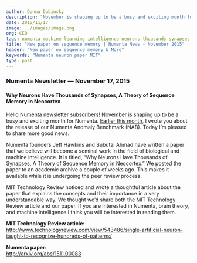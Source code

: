 ```yaml
---
author: Donna Dubinsky
description: "November is shaping up to be a busy and exciting month for Numenta. Jeff Hawkins and Subutai Ahmad wrote a neuron paper that MIT Technology Review noticed and wrote a thoughtful article about. If you are interested in Numenta, brain theory, and machine intelligence I think you will be interested in reading them."
date: 2015/11/17
image: ../images/image.png
org: CEO
tags: numenta machine learning intelligence neurons thousands synapses theory sequence memory neocortex
title: "New paper on sequence memory | Numenta News - November 2015"
header: "New paper on sequence memory & More"
keywords: "Numenta neuron paper MIT"
type: post
---
```


### Numenta Newsletter &mdash; November 17, 2015

#### Why Neurons Have Thousands of Synapses, A Theory of Sequence Memory in Neocortex

Hello Numenta newsletter subscribers! November is shaping up to be a busy and
exciting month for Numenta.
[Earlier this month](/company/newsletter/2015/11/10/numenta-anomaly-benchmark-nab-open-source-with-white-paper/),
I wrote you about the release of our Numenta Anomaly Benchmark (NAB). Today I’m
pleased to share more good news.

Numenta founders Jeff Hawkins and Subutai Ahmad have written a paper that we
believe will become a seminal work in the field of biological and machine
intelligence. It is titled, “Why Neurons Have Thousands of Synapses, A Theory of
Sequence Memory in Neocortex.”  We posted the paper to an academic archive a
couple of weeks ago. This makes it available while it is undergoing the peer
review process.

MIT Technology Review noticed and wrote a thoughtful article about the paper
that explains the concepts and their importance in a very understandable way. We
thought we’d share both the MIT Technology Review article and our paper. If you
are interested in Numenta, brain theory, and machine intelligence I think you
will be interested in reading them.

**MIT Technology Review article:** <br/>
http://www.technologyreview.com/view/543486/single-artificial-neuron-taught-to-recognize-hundreds-of-patterns/

**Numenta paper:** <br/>
http://arxiv.org/abs/1511.00083
